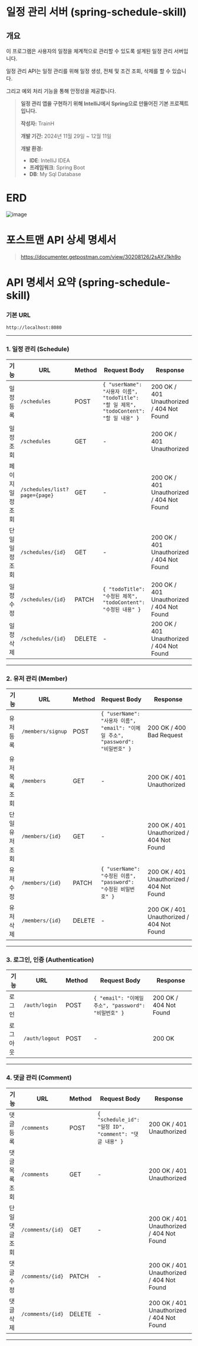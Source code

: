# 일정 관리 서버 (spring-schedule-skill)

##  개요
이 프로그램은 사용자의 일정을 체계적으로 관리할 수 있도록 설계된 일정 관리 서버입니다. 

일정 관리 API는 일정 관리를 위해 일정 생성, 전체 및 조건 조회, 삭제를 할 수 있습니다.

그리고 예외 처리 기능을 통해 안정성을 제공합니다.

>
> 
> **일정 관리 앱을 구현하기 위해 IntelliJ에서 Spring으로 만들어진 기본 프로젝트입니다.**
> 
> **작성자:** TrainH
> 
> **개발 기간:** 2024년 11월 29일 ~ 12월 11일  
>
> **개발 환경:**
> - **IDE**: IntelliJ IDEA
> - **프레임워크**: Spring Boot
> - **DB**: My Sql Database
>

# ERD
![image](https://github.com/user-attachments/assets/62bbfa8b-16a4-44e4-96b6-8f795baa5c15)


# 포스트맨 API 상세 명세서
>
> https://documenter.getpostman.com/view/30208126/2sAYJ1kh9o 
>


# API 명세서 요약 (spring-schedule-skill)

### 기본 URL

`http://localhost:8080`

---


### 1. 일정 관리 (Schedule)

| 기능          | URL                 | Method | Request Body                                                                                      | Response                          |
|---------------|---------------------|--------|--------------------------------------------------------------------------------------------------|-----------------------------------|
| 일정 등록     | `/schedules`        | POST   | `{ "userName": "사용자 이름", "todoTitle": "할 일 제목", "todoContent": "할 일 내용" }`          | 200 OK / 401 Unauthorized / 404 Not Found |
| 일정 조회     | `/schedules`        | GET    | -                                                                                                | 200 OK / 401 Unauthorized         |
| 페이지 일정 조회| `/schedules/list?page={page}`   | GET    | -                                                                                                | 200 OK / 401 Unauthorized / 404 Not Found |
| 단일 일정 조회| `/schedules/{id}`   | GET    | -                                                                                                | 200 OK / 401 Unauthorized / 404 Not Found |
| 일정 수정     | `/schedules/{id}`   | PATCH  | `{ "todoTitle": "수정된 제목", "todoContent": "수정된 내용" }`                                | 200 OK / 401 Unauthorized / 404 Not Found |
| 일정 삭제     | `/schedules/{id}`   | DELETE | -                                                                                                | 200 OK / 401 Unauthorized / 404 Not Found |

---

### 2. 유저 관리 (Member)

| 기능          | URL                 | Method | Request Body                                                                                      | Response                          |
|---------------|---------------------|--------|--------------------------------------------------------------------------------------------------|-----------------------------------|
| 유저 등록   | `/members/signup`   | POST   | `{ "userName": "사용자 이름", "email": "이메일 주소", "password": "비밀번호" }`                 | 200 OK / 400 Bad Request          |
| 유저 목록 조회| `/members`         | GET    | -                                                                                                | 200 OK / 401 Unauthorized         |
| 단일 유저 조회| `/members/{id}`    | GET    | -                                                                                                | 200 OK / 401 Unauthorized / 404 Not Found |
| 유저 수정   | `/members/{id}`     | PATCH  | `{ "userName": "수정된 이름", "password": "수정된 비밀번호" }`                                | 200 OK / 401 Unauthorized / 404 Not Found |
| 유저 삭제   | `/members/{id}`     | DELETE | -                                                                                                | 200 OK / 401 Unauthorized / 404 Not Found |

---

### 3. 로그인, 인증 (Authentication)

| 기능          | URL                 | Method | Request Body                                                                                      | Response                          |
|---------------|---------------------|--------|--------------------------------------------------------------------------------------------------|-----------------------------------|
| 로그인        | `/auth/login`       | POST   | `{ "email": "이메일 주소", "password": "비밀번호" }`                                         | 200 OK / 404 Not Found            |
| 로그아웃      | `/auth/logout`      | POST   | -                                                                                                | 200 OK                             |

---

### 4. 댓글 관리 (Comment)

| 기능          | URL                 | Method | Request Body                                                                                      | Response                          |
|---------------|---------------------|--------|--------------------------------------------------------------------------------------------------|-----------------------------------|
| 댓글 등록     | `/comments`         | POST   | `{ "schedule_id": "일정 ID", "comment": "댓글 내용" }`                                       | 200 OK / 401 Unauthorized         |
| 댓글 목록 조회| `/comments`         | GET    | -                                                                                                | 200 OK / 401 Unauthorized         |
| 단일 댓글 조회| `/comments/{id}`    | GET    | -                                                                                                | 200 OK / 401 Unauthorized / 404 Not Found |
| 댓글 수정| `/comments/{id}`    | PATCH    | -                                                                                                | 200 OK / 401 Unauthorized / 404 Not Found |
| 댓글 삭제| `/comments/{id}`    | DELETE    | -                                                                                                | 200 OK / 401 Unauthorized / 404 Not Found |
---
